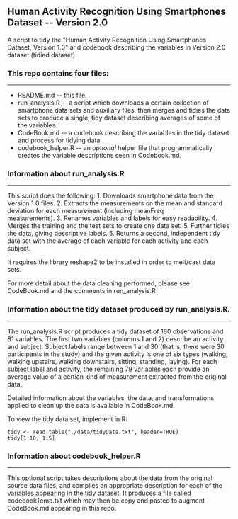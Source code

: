 ## Human Activity Recognition Using Smartphones Dataset -- Version 2.0

A script to tidy the "Human Activity Recognition Using Smartphones Dataset, Version 1.0" and codebook describing the variables in Version 2.0 dataset (tidied dataset)

### This repo contains four files:
------------
* README.md -- this file.
* run_analysis.R -- a script which downloads a certain collection of smartphone data sets and auxiliary files, then merges and tidies the data sets to produce a single, tidy dataset describing averages of some of the variables.
* CodeBook.md -- a codebook describing the variables in the tidy dataset and process for tidying data.
* codebook_helper.R -- an *optional* helper file that programmatically creates the variable descriptions 
        seen in Codebook.md.

### Information about run_analysis.R
------------
This script does the following:
       1. Downloads smartphone data from the Version 1.0 files.
       2. Extracts the measurements on the mean and standard deviation for each measurement (including meanFreq                 
                measurements). 
       3. Renames variables and labels for easy readability.
       4. Merges the training and the test sets to create one data set.
       5. Further tidies the data, giving descriptive labels.
       5. Returns a second, independent tidy data set with the average of each variable for 
               each activity and each subject.

It requires the library reshape2 to be installed in order to melt/cast data sets.

For more detail about the data cleaning performed, please see CodeBook.md and the comments in run_analysis.R

### Information about the tidy dataset produced by run_analysis.R.
------------
The run_analysis.R script produces a tidy dataset of 180 observations and 81 variables. The first two variables (columns 1 and 2) describe an activity and subject. Subject labels range between  1 and 30 (that is, there were 30 participants in the study) and the given activity is one of six types (walking, walking upstairs, walking downstairs, sitting, standing, laying). For each subject label and activity, the remaining 79 variables each provide an average value of a certian kind of measurement extracted from the original data. 

Detailed information about the variables, the data, and transformations applied to clean up the data is available in CodeBook.md.

To view the tidy data set, implement in R:
```
tidy <- read.table("./data/tidyData.txt", header=TRUE)
tidy[1:10, 1:5]
```

### Information about codebook_helper.R
------------
This optional script takes descriptions about the data from the original source data files, and complies an
appropriate description for each of the variables appearing in the tidy dataset. It produces a file
called codebookTemp.txt which may then be copy and pasted to augment CodeBook.md appearing in this repo.
